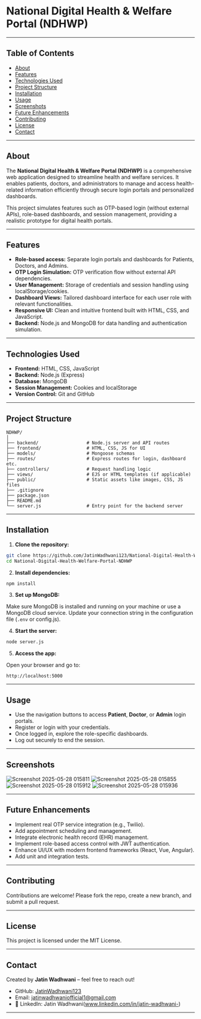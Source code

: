 
# National Digital Health & Welfare Portal (NDHWP)

---

## Table of Contents

* [About](#about)
* [Features](#features)
* [Technologies Used](#technologies-used)
* [Project Structure](#project-structure)
* [Installation](#installation)
* [Usage](#usage)
* [Screenshots](#screenshots)
* [Future Enhancements](#future-enhancements)
* [Contributing](#contributing)
* [License](#license)
* [Contact](#contact)

---

## About

The **National Digital Health & Welfare Portal (NDHWP)** is a comprehensive web application designed to streamline health and welfare services. It enables patients, doctors, and administrators to manage and access health-related information efficiently through secure login portals and personalized dashboards.

This project simulates features such as OTP-based login (without external APIs), role-based dashboards, and session management, providing a realistic prototype for digital health portals.

---

## Features

* **Role-based access:** Separate login portals and dashboards for Patients, Doctors, and Admins.
* **OTP Login Simulation:** OTP verification flow without external API dependencies.
* **User Management:** Storage of credentials and session handling using localStorage/cookies.
* **Dashboard Views:** Tailored dashboard interface for each user role with relevant functionalities.
* **Responsive UI:** Clean and intuitive frontend built with HTML, CSS, and JavaScript.
* **Backend:** Node.js and MongoDB for data handling and authentication simulation.

---

## Technologies Used

* **Frontend:** HTML, CSS, JavaScript
* **Backend:** Node.js (Express)
* **Database:** MongoDB
* **Session Management:** Cookies and localStorage
* **Version Control:** Git and GitHub

---

## Project Structure

```plaintext
NDHWP/
│
├── backend/                  # Node.js server and API routes
├── frontend/                 # HTML, CSS, JS for UI
├── models/                   # Mongoose schemas
├── routes/                   # Express routes for login, dashboard etc.
├── controllers/              # Request handling logic
├── views/                    # EJS or HTML templates (if applicable)
├── public/                   # Static assets like images, CSS, JS files
├── .gitignore
├── package.json
├── README.md
└── server.js                 # Entry point for the backend server
```

---

## Installation

1. **Clone the repository:**

```bash
git clone https://github.com/JatinWadhwani123/National-Digital-Health-Welfare-Portal-NDHWP.git
cd National-Digital-Health-Welfare-Portal-NDHWP
```

2. **Install dependencies:**

```bash
npm install
```

3. **Set up MongoDB:**

Make sure MongoDB is installed and running on your machine or use a MongoDB cloud service. Update your connection string in the configuration file (`.env` or config.js).

4. **Start the server:**

```bash
node server.js
```

5. **Access the app:**

Open your browser and go to:

```
http://localhost:5000
```

---

## Usage

* Use the navigation buttons to access **Patient**, **Doctor**, or **Admin** login portals.
* Register or login with your credentials.
* Once logged in, explore the role-specific dashboards.
* Log out securely to end the session.

---

## Screenshots

![Screenshot 2025-05-28 015811](https://github.com/user-attachments/assets/61e5a04a-057a-4108-9eb2-edeed5c980b8)
![Screenshot 2025-05-28 015855](https://github.com/user-attachments/assets/a614817c-aefa-4453-b760-047a09a916a0)
![Screenshot 2025-05-28 015912](https://github.com/user-attachments/assets/31f5e601-9c26-4500-94ea-786e12ffaa11)
![Screenshot 2025-05-28 015936](https://github.com/user-attachments/assets/85100efa-cf72-453b-9cd4-8ade6943087d)


---




## Future Enhancements

* Implement real OTP service integration (e.g., Twilio).
* Add appointment scheduling and management.
* Integrate electronic health record (EHR) management.
* Implement role-based access control with JWT authentication.
* Enhance UI/UX with modern frontend frameworks (React, Vue, Angular).
* Add unit and integration tests.

---

## Contributing

Contributions are welcome!
Please fork the repo, create a new branch, and submit a pull request.

---

## License

This project is licensed under the MIT License.

---

## Contact

Created by **Jatin Wadhwani** – feel free to reach out!

* GitHub: [JatinWadhwani123](https://github.com/JatinWadhwani123)
* Email: [jatinwadhwaniofficial1@gmail.com](jatinwadhwaniofficial1@gmail.com)
* 💼 LinkedIn: Jatin Wadhwani(www.linkedin.com/in/jatin-wadhwani-)
---
